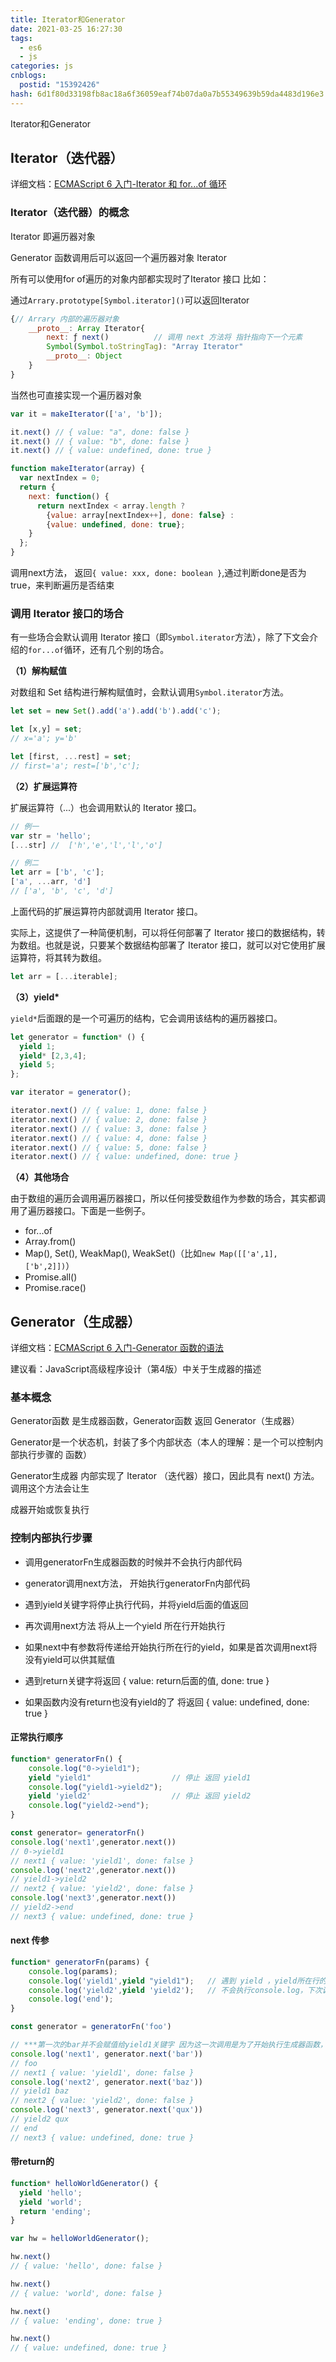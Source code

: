 ```yaml
---
title: Iterator和Generator
date: 2021-03-25 16:27:30
tags:
  - es6
  - js
categories: js
cnblogs:
  postid: "15392426"
hash: 6d1f80d33198fb8ac18a6f36059eaf74b07da0a7b55349639b59da4483d196e3
---
```




Iterator和Generator

## Iterator（迭代器）

详细文档：[ECMAScript 6 入门-Iterator 和 for...of 循环](https://es6.ruanyifeng.com/#docs/iterator)

### Iterator（迭代器）的概念

Iterator 即遍历器对象

Generator 函数调用后可以返回一个遍历器对象 Iterator 

所有可以使用for of遍历的对象内部都实现时了Iterator 接口 比如：

通过`Arrary.prototype[Symbol.iterator]()`可以返回Iterator 

```js
{// Arrary 内部的遍历器对象
    __proto__: Array Iterator{
        next: ƒ next()			// 调用 next 方法将 指针指向下一个元素
        Symbol(Symbol.toStringTag): "Array Iterator"
        __proto__: Object
    }
}
```

当然也可直接实现一个遍历器对象

```js
var it = makeIterator(['a', 'b']);

it.next() // { value: "a", done: false }
it.next() // { value: "b", done: false }
it.next() // { value: undefined, done: true }

function makeIterator(array) {
  var nextIndex = 0;
  return {
    next: function() {
      return nextIndex < array.length ?
        {value: array[nextIndex++], done: false} :
        {value: undefined, done: true};
    }
  };
}
```

调用next方法， 返回`{ value: xxx, done: boolean }`,通过判断done是否为true，来判断遍历是否结束

### 调用 Iterator 接口的场合

有一些场合会默认调用 Iterator 接口（即`Symbol.iterator`方法），除了下文会介绍的`for...of`循环，还有几个别的场合。

**（1）解构赋值**

对数组和 Set 结构进行解构赋值时，会默认调用`Symbol.iterator`方法。

```javascript
let set = new Set().add('a').add('b').add('c');

let [x,y] = set;
// x='a'; y='b'

let [first, ...rest] = set;
// first='a'; rest=['b','c'];
```

**（2）扩展运算符**

扩展运算符（...）也会调用默认的 Iterator 接口。

```javascript
// 例一
var str = 'hello';
[...str] //  ['h','e','l','l','o']

// 例二
let arr = ['b', 'c'];
['a', ...arr, 'd']
// ['a', 'b', 'c', 'd']
```

上面代码的扩展运算符内部就调用 Iterator 接口。

实际上，这提供了一种简便机制，可以将任何部署了 Iterator 接口的数据结构，转为数组。也就是说，只要某个数据结构部署了 Iterator 接口，就可以对它使用扩展运算符，将其转为数组。

```javascript
let arr = [...iterable];
```

**（3）yield\***

`yield*`后面跟的是一个可遍历的结构，它会调用该结构的遍历器接口。

```javascript
let generator = function* () {
  yield 1;
  yield* [2,3,4];
  yield 5;
};

var iterator = generator();

iterator.next() // { value: 1, done: false }
iterator.next() // { value: 2, done: false }
iterator.next() // { value: 3, done: false }
iterator.next() // { value: 4, done: false }
iterator.next() // { value: 5, done: false }
iterator.next() // { value: undefined, done: true }
```

**（4）其他场合**

由于数组的遍历会调用遍历器接口，所以任何接受数组作为参数的场合，其实都调用了遍历器接口。下面是一些例子。

- for...of
- Array.from()
- Map(), Set(), WeakMap(), WeakSet()（比如`new Map([['a',1],['b',2]])`）
- Promise.all()
- Promise.race()

## Generator（生成器）

详细文档：[ECMAScript 6 入门-Generator 函数的语法](https://es6.ruanyifeng.com/#docs/generator)

建议看：JavaScript高级程序设计（第4版）中关于生成器的描述

### 基本概念

Generator函数 是生成器函数，Generator函数 返回 Generator（生成器）

Generator是一个状态机，封装了多个内部状态（本人的理解：是一个可以控制内部执行步骤的 函数）

Generator生成器 内部实现了 Iterator （迭代器）接口，因此具有 next() 方法。调用这个方法会让生

成器开始或恢复执行

### 控制内部执行步骤

- 调用generatorFn生成器函数的时候并不会执行内部代码

- generator调用next方法， 开始执行generatorFn内部代码

- 遇到yield关键字将停止执行代码，并将yield后面的值返回

- 再次调用next方法 将从上一个yield 所在行开始执行

- 如果next中有参数将传递给开始执行所在行的yield，如果是首次调用next将没有yield可以供其赋值
- 遇到return关键字将返回 { value: return后面的值, done: true } 
- 如果函数内没有return也没有yield的了 将返回 { value: undefined, done: true } 

#### 正常执行顺序

```js
function* generatorFn() {
    console.log("0->yield1");
    yield "yield1"					// 停止 返回 yield1
    console.log("yield1->yield2");
    yield 'yield2'					// 停止 返回 yield2
    console.log("yield2->end");
}

const generator= generatorFn()
console.log('next1',generator.next())
// 0->yield1
// next1 { value: 'yield1', done: false }
console.log('next2',generator.next())
// yield1->yield2
// next2 { value: 'yield2', done: false }
console.log('next3',generator.next())
// yield2->end
// next3 { value: undefined, done: true }
```

#### next 传参

```js
function* generatorFn(params) {
    console.log(params);
    console.log('yield1',yield "yield1");   // 遇到 yield ，yield所在行的代码都不会执行，但是 yield 后边的参数会返回
    console.log('yield2',yield 'yield2');   // 不会执行console.log，下次调用next时才会执行console.log以及后面的代码
    console.log('end');
}

const generator = generatorFn('foo')

// ***第一次的bar并不会赋值给yield1关键字 因为这一次调用是为了开始执行生成器函数，第二次调用yield1的值变成baz***
console.log('next1', generator.next('bar')) 
// foo
// next1 { value: 'yield1', done: false }
console.log('next2', generator.next('baz'))
// yield1 baz
// next2 { value: 'yield2', done: false }
console.log('next3', generator.next('qux'))
// yield2 qux
// end
// next3 { value: undefined, done: true }
```

#### 带return的

```js
function* helloWorldGenerator() {
  yield 'hello';
  yield 'world';
  return 'ending';
}

var hw = helloWorldGenerator();

hw.next()
// { value: 'hello', done: false }

hw.next()
// { value: 'world', done: false }

hw.next()
// { value: 'ending', done: true }

hw.next()
// { value: undefined, done: true }
```

